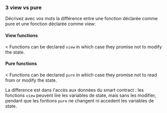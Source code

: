 ### 3 view vs pure

Décrivez avec vos mots la différence entre une fonction déclarée comme pure et une fonction déclarée comme view:

#### **View functions**

< Functions can be declared `view` in which case they promise not to modify the state.

#### **Pure functions**

< Functions can be declared `pure` in which case they promise not to read from or modify the state.

La difference est dans l'accès aux données du smart contract : les fonctions `view` peuvent lire les variables de state, mais sans les modifier, pendant que les fontions `pure` ne changent ni accedent les variables de state.
